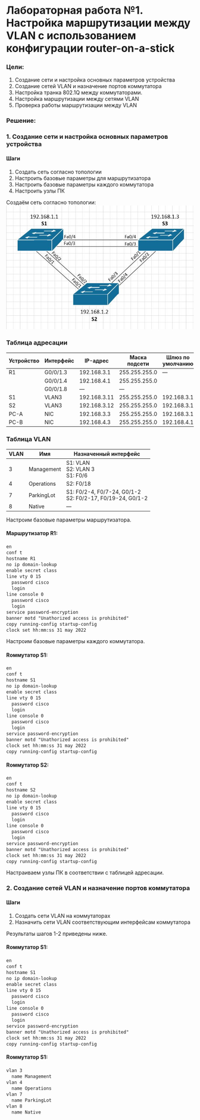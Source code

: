 # Лабораторная работа №1. Настройка маршрутизации между VLAN с использованием конфигурации router-on-a-stick
### Цели:
1. Создание сети и настройка основных параметров устройства
2. Создание сетей VLAN и назначение портов коммутатора
3. Настройка транка 802.1Q между коммутаторами.
4. Настройка маршрутизации между сетями VLAN
5. Проверка работы маршрутизации между VLAN

### Решение:
### 1. Создание сети и настройка основных параметров устройства
#### Шаги
1. Создать сеть согласно топологии
2. Настроить базовые параметры для маршрутизатора
3. Настроить базовые параметры каждого коммутатора
4. Настроить узлы ПК

Создаём сеть согласно топологии:  
![alt-текст](https://github.com/MaratHakimyanov/otus-networks/blob/main/labs/Lab2/Topology.JPG)

### Таблица адресации
| Устройство | Интерфейс |  IP-адрес    | Маска подсети | Шлюз по умолчанию |
|------------|-----------| ------------ |---------------|-------------------|
| R1         | G0/0/1.3  | 192.168.3.1  | 255.255.255.0 | —                 |
|            | G0/0/1.4  | 192.168.4.1  | 255.255.255.0 |                   |
|            | G0/0/1.8  | —            | —             |                   |
| S1         | VLAN3     | 192.168.3.11 | 255.255.255.0 | 192.168.3.1       |
| S2         | VLAN3     | 192.168.3.12 | 255.255.255.0 | 192.168.3.1       |
| PC-A       | NIC       | 192.168.3.3  | 255.255.255.0 | 192.168.3.1       |
| PC-B       | NIC       | 192.168.4.3  | 255.255.255.0 | 192.168.4.1       |

### Таблица VLAN
| VLAN       | Имя        | Назначенный интерфейс                                           |
|------------|------------| ----------------------------------------------------------------|
| 3          | Management | S1: VLAN <br/> S2: VLAN 3 <br/> S1: F0/6                        |
| 4          | Operations | S2: F0/18                                                       |
| 7          | ParkingLot | S1: F0/2-4, F0/7-24, G0/1-2 <br/> S2: F0/2-17, F0/19-24, G0/1-2 |
| 8          | Native     | —                                                               |


Настроим базовые параметры маршрутизатора.
#### Маршрутизатор R1:
```
en
conf t
hostname R1
no ip domain-lookup
enable secret class
line vty 0 15
  password cisco
  login
line console 0
  password cisco
  login
service password-encryption
banner motd "Unathorized access is prohibited" 
copy running-config startup-config
clock set hh:mm:ss 31 may 2022
```

Настроим базовые параметры каждого коммутатора.
#### Rоммутатор S1:
```
en
conf t
hostname S1
no ip domain-lookup
enable secret class
line vty 0 15
  password cisco
  login
line console 0
  password cisco
  login
service password-encryption
banner motd "Unathorized access is prohibited"
clock set hh:mm:ss 31 may 2022
copy running-config startup-config
```

#### Rоммутатор S2:
```
en
conf t
hostname S2
no ip domain-lookup
enable secret class
line vty 0 15
  password cisco
  login
line console 0
  password cisco
  login
service password-encryption
banner motd "Unathorized access is prohibited"
clock set hh:mm:ss 31 may 2022
copy running-config startup-config
```

Настраиваем узлы ПК в соответствии с таблицей адресации.

### 2. Создание сетей VLAN и назначение портов коммутатора
#### Шаги
1. Создать сети VLAN на коммутаторах
2. Назначить сети VLAN соответствующим интерфейсам коммутатора

Результаты шагов 1-2 приведены ниже.
#### Rоммутатор S1:
```
en
conf t
hostname S1
no ip domain-lookup
enable secret class
line vty 0 15
  password cisco
  login
line console 0
  password cisco
  login
service password-encryption
banner motd "Unathorized access is prohibited"
clock set hh:mm:ss 31 may 2022
copy running-config startup-config
```

#### Rоммутатор S1:
```
vlan 3
  name Management
vlan 4
  name Operations
vlan 7
  name ParkingLot
vlan 8
  name Native
```










